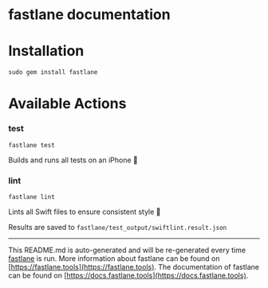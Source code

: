 fastlane documentation
================
# Installation
```
sudo gem install fastlane
```
# Available Actions
### test
```
fastlane test
```
Builds and runs all tests on an iPhone 📱
### lint
```
fastlane lint
```
Lints all Swift files to ensure consistent style 💯

Results are saved to `fastlane/test_output/swiftlint.result.json`

----

This README.md is auto-generated and will be re-generated every time [fastlane](https://fastlane.tools) is run.
More information about fastlane can be found on [https://fastlane.tools](https://fastlane.tools).
The documentation of fastlane can be found on [https://docs.fastlane.tools](https://docs.fastlane.tools).
